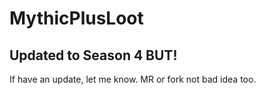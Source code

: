# MythicPlusLoot

## **Updated to Season 4 BUT!**

If have an update, let me know. MR or fork not bad idea too.
